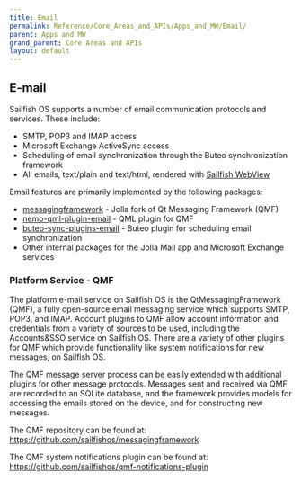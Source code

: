 ```yaml
---
title: Email
permalink: Reference/Core_Areas_and_APIs/Apps_and_MW/Email/
parent: Apps and MW
grand_parent: Core Areas and APIs
layout: default
---
```


## E-mail

Sailfish OS supports a number of email communication protocols and services. These include:

  - SMTP, POP3 and IMAP access
  - Microsoft Exchange ActiveSync access
  - Scheduling of email synchronization through the Buteo synchronization framework
  - All emails, text/plain and text/html, rendered with [Sailfish WebView](https://github.com/sailfishos/sailfish-components-webview/)

Email features are primarily implemented by the following packages:

  - [messagingframework](https://github.com/sailfishos/messagingframework) - Jolla fork of Qt Messaging Framework (QMF)
  - [nemo-qml-plugin-email](https://github.com/sailfishos/nemo-qml-plugin-email) - QML plugin for QMF
  - [buteo-sync-plugins-email](https://github.com/sailfishos/buteo-sync-plugins-email) - Buteo plugin for scheduling email synchronization
  - Other internal packages for the Jolla Mail app and Microsoft Exchange services

### Platform Service - QMF

The platform e-mail service on Sailfish OS is the QtMessagingFramework (QMF), a fully open-source email messaging service which supports SMTP, POP3, and IMAP. Account plugins to QMF allow account information and credentials from a variety of sources to be used, including the Accounts&SSO service on Sailfish OS. There are a variety of other plugins for QMF which provide functionality like system notifications for new messages, on Sailfish OS.

The QMF message server process can be easily extended with additional plugins for other message protocols. Messages sent and received via QMF are recorded to an SQLite database, and the framework provides models for accessing the emails stored on the device, and for constructing new messages.

The QMF repository can be found at: <https://github.com/sailfishos/messagingframework>

The QMF system notifications plugin can be found at: <https://github.com/sailfishos/qmf-notifications-plugin>
